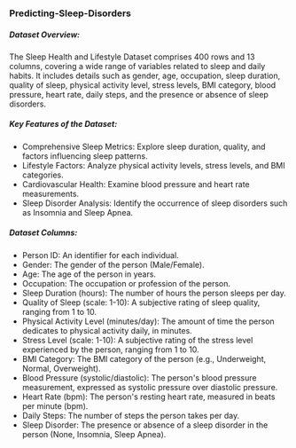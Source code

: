 ### Predicting-Sleep-Disorders

##### Dataset Overview:
The Sleep Health and Lifestyle Dataset comprises 400 rows and 13 columns, covering a wide range of variables related to sleep and daily habits. It includes details such as gender, age, occupation, sleep duration, quality of sleep, physical activity level, stress levels, BMI category, blood pressure, heart rate, daily steps, and the presence or absence of sleep disorders.

##### Key Features of the Dataset:
- Comprehensive Sleep Metrics: Explore sleep duration, quality, and factors influencing sleep patterns.
- Lifestyle Factors: Analyze physical activity levels, stress levels, and BMI categories.
- Cardiovascular Health: Examine blood pressure and heart rate measurements.
- Sleep Disorder Analysis: Identify the occurrence of sleep disorders such as Insomnia and Sleep Apnea.

##### Dataset Columns:
- Person ID: An identifier for each individual.
- Gender: The gender of the person (Male/Female).
- Age: The age of the person in years.
- Occupation: The occupation or profession of the person.
- Sleep Duration (hours): The number of hours the person sleeps per day.
- Quality of Sleep (scale: 1-10): A subjective rating of sleep quality, ranging from 1 to 10.
- Physical Activity Level (minutes/day): The amount of time the person dedicates to physical activity daily, in minutes.
- Stress Level (scale: 1-10): A subjective rating of the stress level experienced by the person, ranging from 1 to 10.
- BMI Category: The BMI category of the person (e.g., Underweight, Normal, Overweight).
- Blood Pressure (systolic/diastolic): The person's blood pressure measurement, expressed as systolic pressure over diastolic pressure.
- Heart Rate (bpm): The person's resting heart rate, measured in beats per minute (bpm).
- Daily Steps: The number of steps the person takes per day.
- Sleep Disorder: The presence or absence of a sleep disorder in the person (None, Insomnia, Sleep Apnea).
